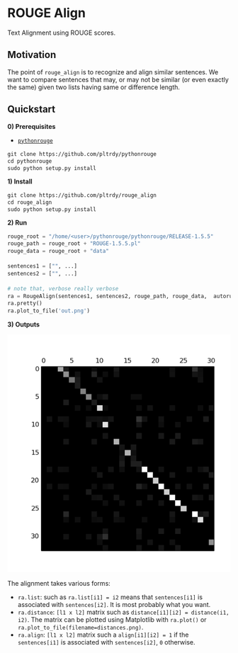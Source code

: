 # ROUGE Align
Text Alignment using ROUGE scores.

## Motivation
The point of `rouge_align` is to recognize and align similar sentences. We want to compare sentences that may, or may not be similar (or even exactly the same) given two lists having same or difference length.


## Quickstart
**0) Prerequisites**   

* [`pythonrouge`](https://github.com/pltrdy/pythonrouge)
```shell
git clone https://github.com/pltrdy/pythonrouge
cd pythonrouge
sudo python setup.py install
```

**1) Install**
```shell
git clone https://github.com/pltrdy/rouge_align
cd rouge_align
sudo python setup.py install
```

**2) Run**
```python
rouge_root = "/home/<user>/pythonrouge/pythonrouge/RELEASE-1.5.5"
rouge_path = rouge_root + "ROUGE-1.5.5.pl"
rouge_data = rouge_root + "data"

sentences1 = ["", ...]
sentences2 = ["", ...]

# note that, verbose really verbose
ra = RougeAlign(sentences1, sentences2, rouge_path, rouge_data,  autorun=True, verbose=True)
ra.pretty()
ra.plot_to_file('out.png')
```

**3) Outputs**

![Distance Output](./example.png)

The alignment takes various forms:
- `ra.list`: such as `ra.list[i1] = i2` means that `sentences[i1]` is associated with `sentences[i2]`. It is most probably what you want.
- `ra.distance`: `[l1 x l2]` matrix such as `distance[i1][i2] = distance(i1, i2)`. The matrix can be plotted using Matplotlib with `ra.plot()` or `ra.plot_to_file(filename=distances.png)`.
- `ra.align`: `[l1 x l2]` matrix such a `align[i1][i2] = 1` if the `sentences[i1]` is associated with `sentences[i2]`, `0` otherwise. 

